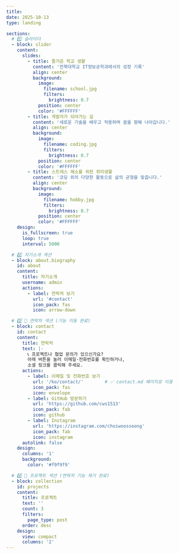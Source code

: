 ```yaml
---
title:
date: 2025-10-13
type: landing

sections:
  # 1️⃣ 슬라이더
  - block: slider
    content:
      slides:
        - title: 즐거운 학교 생활
          content: '전북대학교 IT정보공학과에서의 성장 기록'
          align: center
          background:
            image:
              filename: school.jpg
              filters:
                brightness: 0.7
            position: center
            color: '#FFFFFF'
        - title: 개발자가 되어가는 길
          content: '새로운 기술을 배우고 적용하며 꿈을 향해 나아갑니다.'
          align: center
          background:
            image:
              filename: coding.jpg
              filters:
                brightness: 0.7
            position: center
            color: '#FFFFFF'
        - title: 스트레스 해소를 위한 취미생활
          content: '코딩 외의 다양한 활동으로 삶의 균형을 맞춥니다.'
          align: center
          background:
            image:
              filename: hobby.jpg
              filters:
                brightness: 0.7
            position: center
            color: '#FFFFFF'
    design:
      is_fullscreen: true
      loop: true
      interval: 5000

  # 2️⃣ 자기소개 섹션
  - block: about.biography
    id: about
    content:
      title: 자기소개
      username: admin
      actions:
        - label: 연락처 보기
          url: '#contact'
          icon_pack: fas
          icon: arrow-down

  # 3️⃣ 💬 연락처 섹션 (기능 이동 완료)
  - block: contact
    id: contact
    content:
      title: 연락처
      text: |-
        📞 프로젝트나 협업 문의가 있으신가요?  
        아래 버튼을 눌러 이메일·전화번호를 확인하거나,  
        소셜 링크를 클릭해 주세요.
      actions:
        - label: 이메일 및 전화번호 보기
          url: '/ko/contact/'        # ✅ contact.md 페이지로 이동
          icon_pack: fas
          icon: envelope
        - label: GitHub 방문하기
          url: 'https://github.com/cws1513'
          icon_pack: fab
          icon: github
        - label: Instagram
          url: 'https://instagram.com/choiwoosseong'
          icon_pack: fab
          icon: instagram
      autolink: false
    design:
      columns: '1'
      background:
        color: '#f9f9f9'

  # 4️⃣ 💼 프로젝트 섹션 (연락처 기능 제거 완료)
  - block: collection
    id: projects
    content:
      title: 프로젝트
      text: ''
      count: 3
      filters:
        page_type: post
      order: desc
    design:
      view: compact
      columns: '2'
---
```

